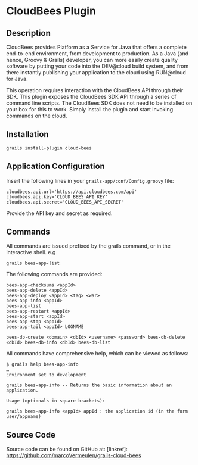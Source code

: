 # CloudBees Plugin

## Description

CloudBees provides Platform as a Service for Java that offers a complete end-to-end environment, from development to production. As a Java (and hence, Groovy & Grails) developer, you can more easily create quality software by putting your code into the DEV@cloud build system, and from there instantly publishing your application to the cloud using RUN@cloud for Java.

This operation requires interaction with the CloudBees API through their SDK. This plugin exposes the CloudBees SDK API through a series of command line scripts. The CloudBees SDK does not need to be installed on your box for this to work. Simply install the plugin and start invoking commands on the cloud.

## Installation

    grails install-plugin cloud-bees

## Application Configuration

Insert the following lines in your `grails-app/conf/Config.groovy` file:

    cloudbees.api.url='https://api.cloudbees.com/api'
    cloudbees.api.key='CLOUD_BEES_API_KEY'
    cloudbees.api.secret='CLOUD_BEES_API_SECRET'

Provide the API key and secret as required.

## Commands

All commands are issued prefixed by the grails command, or in the interactive shell. e.g

    grails bees-app-list

The following commands are provided:

    bees-app-checksums <appId>
    bees-app-delete <appId>
    bees-app-deploy <appId> <tag> <war>
    bees-app-info <appId>
    bees-app-list
    bees-app-restart <appId>
    bees-app-start <appId>
    bees-app-stop <appId>
    bees-app-tail <appId> LOGNAME

    bees-db-create <domain> <dbId> <username> <password> bees-db-delete <dbId> bees-db-info <dbId> bees-db-list

All commands have comprehensive help, which can be viewed as follows:

    $ grails help bees-app-info
    …
    Environment set to development
    
    grails bees-app-info -- Returns the basic information about an application.
    
    Usage (optionals in square brackets):
    
    grails bees-app-info <appId> appId : the application id (in the form user/appname)
    
## Source Code

Source code can be found on GitHub at: [linkref]: https://github.com/marcoVermeulen/grails-cloud-bees